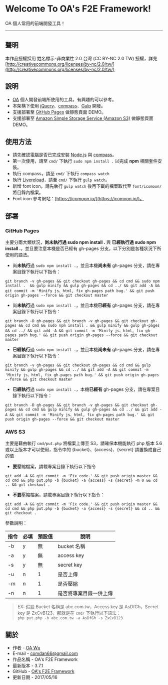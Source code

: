 # Welcome To OA's F2E Framework!
OA 個人常用的前端開發工具！ 

---

## 聲明
本作品授權採用 姓名標示-非商業性 2.0 台灣 (CC BY-NC 2.0 TW) 授權，詳見 [http://creativecommons.org/licenses/by-nc/2.0/tw/](http://creativecommons.org/licenses/by-nc/2.0/tw/)

## 說明
* [OA](http://www.ioa.tw/) 個人開發前端所使用的工具，有興趣的可以參考。
* 本架構下使用 [jQuery](https://jquery.com/)、[compass](http://compass-style.org/)、[Gulp](http://gulpjs.com/) 開發。
* 支援部署至 [GitHub Pages](https://pages.github.com/) 做靜態頁面 DEMO。
* 支援部署至 [Amazon Simple Storage Service (Amazon S3)](https://aws.amazon.com/tw/s3/) 做靜態頁面 DEMO。

## 使用方法
* 請先確認電腦是否已完成安裝 [Node.js](https://nodejs.org) 與 [compass](http://compass-style.org/)。
* 第一次使用，請至 `cmd/` 下執行 `sudo npm install .` 以完成 **npm** 相關套件安裝。
* 執行 compass，請至 `cmd/` 下執行 `compass watch`
* 執行 [Livereload](http://livereload.com/)，請至 `cmd/` 下執行 `gulp watch`。
* 新增 font icon，請先執行 `gulp watch` 後再下載的檔案取代至 `font/icomoon/` 將目錄內檔案。
* Font icon 參考網站：[https://icomoon.io/](https://icomoon.io/)。

## 部署
### GitHub Pages
主要分兩大類狀況，**尚未執行過 sudo npm install .** 與 **已經執行過 sudo npm install .**，並且要注意本機是否已經有 gh-pages 分支，以下分別是各種狀況下所使用的語法。

* 尚**未執行**過 `sudo npm install .`，並且本機**尚未有** gh-pages 分支，請在專案目錄下執行以下指令：
```
git branch -v gh-pages && git checkout gh-pages && cd cmd && sudo npm install .  && gulp minify && gulp gh-pages && cd ../ && git add -A && git commit -m 'Minify js、html, fix gh-pages path bug.' && git push origin gh-pages --force && git checkout master
```

* 尚**未執行**過 `sudo npm install .`，並且本機**已經有** gh-pages 分支，請在專案目錄下執行以下指令：
```
git branch -D gh-pages && git branch -v gh-pages && git checkout gh-pages && cd cmd && sudo npm install . && gulp minify && gulp gh-pages && cd ../ && git add -A && git commit -m 'Minify js、html, fix gh-pages path bug.' && git push origin gh-pages --force && git checkout master
```

* **已經執行**過 `sudo npm install .`，並且本機**尚未有** gh-pages 分支，請在專案目錄下執行以下指令：
```
git branch -v gh-pages && git checkout gh-pages && cd cmd && gulp minify && gulp gh-pages && cd ../ && git add -A && git commit -m 'Minify js、html, fix gh-pages path bug.' && git push origin gh-pages --force && git checkout master
```

* **已經執行**過 `sudo npm install .`，本機**已經有** gh-pages 分支，請在專案目錄下執行以下指令：
```
git branch -D gh-pages && git branch -v gh-pages && git checkout gh-pages && cd cmd && gulp minify && gulp gh-pages && cd ../ && git add -A && git commit -m 'Minify js、html, fix gh-pages path bug.' && git push origin gh-pages --force && git checkout master
```
	
### AWS S3
主要是藉由執行 `cmd/put.php` 將檔案上傳至 S3，請確保本機能執行 php 版本 5.6 或以上版本才可以使用，指令中的 {bucket}、{access}、{secret} 請置換成自己的值


* **要**壓縮檔案，請載專案目錄下執行以下指令
```
git add -A && git commit -m 'Fix code.' && git push origin master && cd cmd && php put.php -b {bucket} -a {access} -s {secret} -m 0 && cd .. && git checkout .
```

* **不要**壓縮檔案，請載專案目錄下執行以下指令：
```
git add -A && git commit -m 'Fix code.' && git push origin master && cd cmd && php put.php -b {bucket} -a {access} -s {secret} && cd .. && git checkout .
```



參數說明：  

指令  | 必填  | 預設值 | 說明
---- | ----- |------ |----
-b | y | 無 | bucket 名稱
-a | y | 無 | access key
-s | y | 無 | secret key
-u | n | 1 | 是否上傳
-m | n | 1 | 是否壓縮
-n | n | 1 | 是否將專案目錄一併上傳

> EX: 假設 Bucket 名稱是 abc.com.tw，Access key 是 AsDfGh，Secret key 是 ZxCvB123，那就是在 `cmd/` 下執行以下語法：  
> `php put.php -b abc.com.tw -a AsDfGh -s ZxCvB123`




## 關於
* 作者 - [OA Wu](http://www.ioa.tw/)
* E-mail - <comdan66@gmail.com>
* 作品名稱 - OA's F2E Framework
* 最新版本 - 3.7.1
* GitHub - [OA's F2E Framework](https://github.com/comdan66/oaf2e/)
* 更新日期 - 2017/05/16